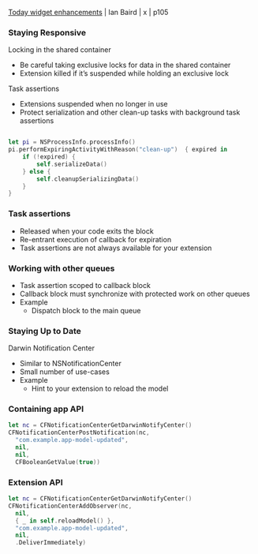 [Today widget enhancements](2-today-widget-enhancements.md) |  Ian Baird | x | p105





### Staying Responsive

Locking in the shared container

- Be careful taking exclusive locks for data in the shared container
- Extension killed if it’s suspended while holding an exclusive lock


Task assertions

- Extensions suspended when no longer in use
- Protect serialization and other clean-up tasks with background task assertions


```swift

let pi = NSProcessInfo.processInfo()
pi.performExpiringActivityWithReason("clean-up")  { expired in
    if (!expired) {
        self.serializeData()
    } else {
        self.cleanupSerializingData()
    } 
}
```



### Task assertions

- Released when your code exits the block
- Re-entrant execution of callback for expiration
- Task assertions are not always available for your extension

### Working with other queues

- Task assertion scoped to callback block
- Callback block must synchronize with protected work on other queues
- Example
  - Dispatch block to the main queue

### Staying Up to Date

Darwin Notification Center

- Similar to NSNotificationCenter
- Small number of use-cases
- Example
  - Hint to your extension to reload the model

### Containing app API

```swift
let nc = CFNotificationCenterGetDarwinNotifyCenter()
CFNotificationCenterPostNotification(nc,
  "com.example.app-model-updated",
  nil,
  nil,
  CFBooleanGetValue(true))
```

### Extension API

```swift
let nc = CFNotificationCenterGetDarwinNotifyCenter()
CFNotificationCenterAddObserver(nc,
  nil,
  { _ in self.reloadModel() },
  "com.example.app-model-updated",
  nil,
  .DeliverImmediately)
```  